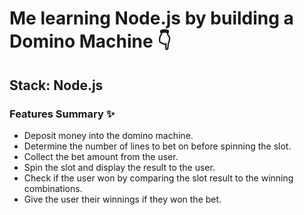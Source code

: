# Me learning Node.js by building a Domino Machine 👇

## Stack: Node.js 

### Features Summary ✨
-   Deposit money into the domino machine.
-   Determine the number of lines to bet on before spinning the slot.
-   Collect the bet amount from the user.
-   Spin the slot and display the result to the user.
-   Check if the user won by comparing the slot result to the winning combinations.
-   Give the user their winnings if they won the bet.